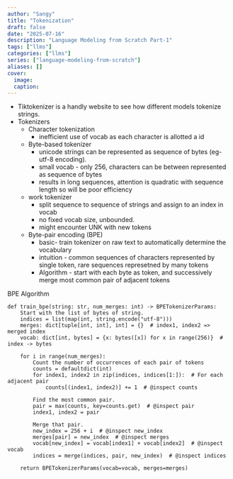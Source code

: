 ```yaml
---
author: "Sangy"
title: "Tokenization"
draft: false
date: "2025-07-16"
description: "Language Modeling from Scratch Part-1"
tags: ["llms"]
categories: ["llms"]
series: ["language-modeling-from-scratch"]
aliases: []
cover:
  image: 
  caption: 
---
```


- Tiktokenizer is a handly website to see how different models tokenize strings.
- Tokenizers
  - Character tokenization
    - inefficient use of vocab as each character is allotted a id
  - Byte-based tokenizer
    - unicode strings can be represented as sequence of bytes (eg- utf-8 encoding).
    - small vocab - only 256, characters can be between represented as sequence of bytes
    - results in long sequences, attention is quadratic with sequence length so will be poor efficiency
  - work tokenizer
    - split sequence to sequence of strings and assign to an index in vocab
    - no fixed vocab size, unbounded. 
    - might encounter UNK with new tokens
  - Byte-pair encoding (BPE)
    - basic- train tokenizer on raw text to automatically determine the vocabulary
    - intuition - common sequences of characters represented by single token, rare sequences represetned by many tokens
    - Algorithm - start with each byte as token, and successively merge most common pair of adjacent tokens


BPE Algorithm

```
def train_bpe(string: str, num_merges: int) -> BPETokenizerParams:
    Start with the list of bytes of string.
    indices = list(map(int, string.encode("utf-8"))) 
    merges: dict[tuple[int, int], int] = {}  # index1, index2 => merged index
    vocab: dict[int, bytes] = {x: bytes([x]) for x in range(256)}  # index -> bytes
    
    for i in range(num_merges):
        Count the number of occurrences of each pair of tokens
        counts = defaultdict(int)
        for index1, index2 in zip(indices, indices[1:]):  # For each adjacent pair
            counts[(index1, index2)] += 1  # @inspect counts
        
        Find the most common pair.
        pair = max(counts, key=counts.get)  # @inspect pair
        index1, index2 = pair
        
        Merge that pair.
        new_index = 256 + i  # @inspect new_index
        merges[pair] = new_index  # @inspect merges
        vocab[new_index] = vocab[index1] + vocab[index2]  # @inspect vocab
        indices = merge(indices, pair, new_index)  # @inspect indices
    
    return BPETokenizerParams(vocab=vocab, merges=merges)

```
